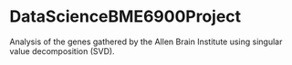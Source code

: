 # DataScienceBME6900Project

Analysis of the genes gathered by the Allen Brain Institute using singular value decomposition (SVD). 
